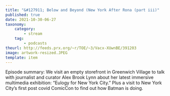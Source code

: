 ```yaml
---
title: "&#127911; Below and Beyond (New York After Rona (part iii)"
published: true
date: 2021-10-30-06-27
taxonomy:
    category:
        - stream
    tag:
        - podcasts
theurl: http://feeds.prx.org/~r/TOE/~3/Vacx-XUwnBE/391203
image: artwork-resized.JPEG
template: item
---
```


Episode summary: We visit an empty storefront in Greenwich Village to talk with journalist and curator Alex Brook Lynn about her latest immersive multimedia exhibition: &ldquo;Eulogy for New York City.&rdquo; Plus a visit to New York City&rsquo;s first post covid ComicCon to find out how Batman is doing.
